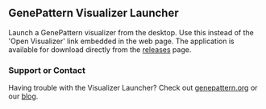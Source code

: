 ## GenePattern Visualizer Launcher

Launch a GenePattern visualizer from the desktop. Use this instead of the 'Open Visualizer' link embedded in the web page. The application is available for download directly from the [releases](https://github.com/genepattern/VisualizerLauncher/releases) page.

### Support or Contact

Having trouble with the Visualizer Launcher? Check out [genepattern.org](https://genepattern.org/) or our [blog](http://software.broadinstitute.org/cancer/software/genepattern/blog).
